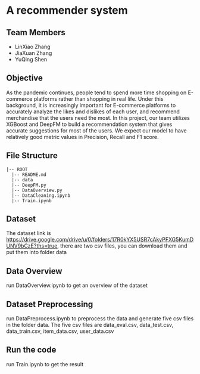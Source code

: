 # A recommender system

## Team Members
* LinXiao Zhang
* JiaXuan Zhang
* YuQing Shen

## Objective
  As the pandemic continues, people tend to spend more time shopping on E-commerce platforms rather than shopping in real life. Under this background, it is increasingly important for E-commerce platforms to accurately analyze the likes and dislikes of each user, and recommend merchandise that the users need the most. In this project, our team utilizes XGBoost and DeepFM to build a recommendation system that gives accurate suggestions for most of the users. We expect our model to have relatively good metric values in Precision, Recall and F1 score. 

## File Structure

```
|-- ROOT
  |-- README.md
  |-- data
  |-- DeepFM.py
  |-- DataOverview.py
  |-- DataCleaning.ipynb
  |-- Train.ipynb

```
## Dataset

The dataset link is https://drive.google.com/drive/u/0/folders/17R0kYX5USR7cAkyPFXG5KumDUNV9bCzE?ths=true, there are two csv files, you can download them and put them into folder data

## Data Overview

run DataOverview.ipynb to get an overview of the dataset

## Dataset Preprocessing

run DataPreprocess.ipynb to preprocess the data and generate five csv files in the folder data. The five csv files are data_eval.csv, data_test.csv, data_train.csv, item_data.csv, user_data.csv  

## Run the code
run Train.ipynb to get the result


